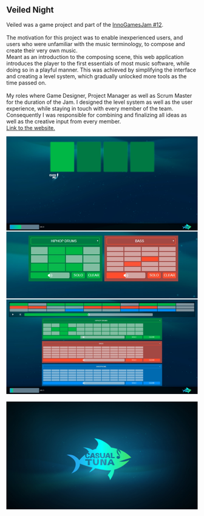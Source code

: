 <html>
    <body>
        <div id="projects_content">
            <h2>Veiled Night</h2>
            <p id="textContent">
                Veiled was a game project and part of the <a href="https://www.igjam.eu/jams/igjam-12/">InnoGamesJam #12</a>. 
                <br><br>
                The motivation for this project was to enable inexperienced users, and users who were unfamiliar with the music terminology, to compose and create their very own music. 
                <br>
                Meant as an introduction to the composing scene, this web application introduces the player to the first essentials of most music software, while doing so in a playful manner.
                This was achieved by simplifying the interface and creating a level system, which gradually unlocked more tools as the time passed on.
                <br><br>
                My roles where Game Designer, Project Manager as well as Scrum Master for the duration of the Jam. I designed the level system as well as the user experience, while staying in touch with every member of the team. Consequently I was responsible for combining and finalizing all ideas as well as the creative input from every member.
                <br>
                <a href="https://0x0ade.github.io/casual-tuna/">Link to the website.</a>
            </p>
            <div id="contentImages">
                <img src="assets/images/CasualTuna/CasualTunaIntro.png" alt="CasualTuna Intro">
                <img src="assets/images/CasualTuna/CasualTunaBoxes.png" alt="CasualTuna Components">
                <img src="assets/images/CasualTuna/CasualTunaLateGame.png" alt="CasualTuna lategame">
            </div>
            <br>
            <div id="projectImageExtra">
                <a href="https://0x0ade.github.io/casual-tuna/"><img src="assets/images/CasualTuna/CasualTunaLoad.png" alt="CasualTuna Titlescreen"></a>
            </div>
        </div>
    </body>
</html>